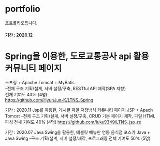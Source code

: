 # portfolio
포트폴리오입니다.


#### 기간 : 2020.12   
Spring을 이용한, 도로교통공사 api 활용 커뮤니티 페이지
====
스프링 + Apache Tomcat + MyBatis   
-전체 구조 기획/설계, 서버 설정/구축, RESTful API 제작(SPA 지향)   
전체 기여도 40% (4명)   
https://github.com/HyunJun-K/LTNS_Spring   


기간 : 2020.11
Jsp를 이용한, 게시글 파일 저장방식 커뮤니티 페이지
JSP + Apach Tomcat
-전체 구조 기획/설계, 서버 설정/구축, CRUD 기본 페이지 제작, 파일 HTML 파싱 
전체 기여도 40% (4명)
https://github.com/luke9349/LTNS_jsp_re



기간 : 2020.07
Java Swing을 활용한, 테블릿 메뉴판 연동 음식점 포스기 
Java + Java Swing
-구조 기획/설계, 서버 설정/제작, 프로그래밍 
전체 기여도 50% (5명)
